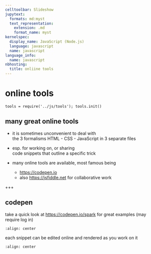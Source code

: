```yaml
---
celltoolbar: Slideshow
jupytext:
  formats: md:myst
  text_representation:
    extension: .md
    format_name: myst
kernelspec:
  display_name: JavaScript (Node.js)
  language: javascript
  name: javascript
language_info:
  name: javascript
nbhosting:
  title: onliine tools
---
```


# online tools

```{code-cell}
tools = require('../js/tools'); tools.init()
```

## many great online tools

* it is sometimes unconvenient to deal with  
  the 3 formalisms HTML - CSS - JavaScript
  in 3 separate files

* esp. for working on, or sharing  
  code snippets that outline a specific trick

* many online tools are available, most famous being
  * <https://codepen.io>
  * also <https://jsfiddle.net> for collaborative work

+++

## codepen

take a quick look at <https://codepen.io/spark>
for great examples
(may require log in)

```{image} media/tooling-codepen-picks.png
:align: center
```

each snippet can be edited online and rendered as you work on it

```{image} media/tooling-codepen.png
:align: center
```
